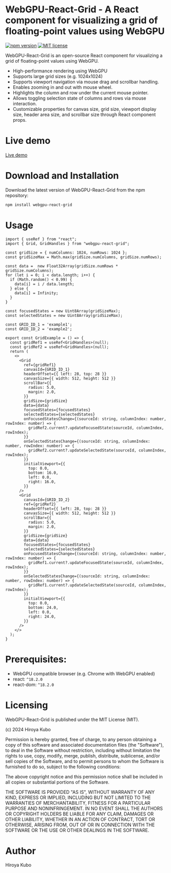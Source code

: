 # WebGPU-React-Grid - A React component for visualizing a grid of floating-point values using WebGPU
[![npm version](https://badge.fury.io/js/webgpu-react-grid.svg)](https://badge.fury.io/js/webgpu-react-grid)
[![MIT license](https://img.shields.io/badge/License-MIT-blue.svg)](https://github.com/silevis/reactgrid/blob/develop/LICENSE)


WebGPU-React-Grid is an open-source React component for visualizing a grid of floating-point values using WebGPU.

- High-performance rendering using WebGPU
- Supports large grid sizes (e.g. 1024x1024)
- Supports viewport navigation via mouse drag and scrollbar handling.
- Enables zooming in and out with mouse wheel.
- Highlights the column and row under the current mouse pointer.
- Allows toggling selection state of columns and rows via mouse interaction.
- Customizable properties for canvas size, grid size, viewport display size, header area size, and scrollbar size through React component props.

# Live demo

[Live demo](https://kubohiroya.github.io/webgpu-react-grid/examples/index.html)

# Download and Installation

Download the latest version of WebGPU-React-Grid from the npm repository:

```bash
npm install webgpu-react-grid
```

# Usage

```tsx
import { useRef } from "react";
import { Grid, GridHandles } from "webgpu-react-grid";

const gridSize = { numColumns: 1024, numRows: 1024 };
const gridSizeMax = Math.max(gridSize.numColumns, gridSize.numRows);

const data =  new Float32Array(gridSize.numRows * gridSize.numColumns);
for (let i = 0; i < data.length; i++) {
  if (Math.random() < 0.99) {
    data[i] = i / data.length;
  } else {
    data[i] = Infinity;
  }
}

const focusedStates = new Uint8Array(gridSizeMax);
const selectedStates = new Uint8Array(gridSizeMax);

const GRID_ID_1 = 'example1';
const GRID_ID_2 = 'example2';

export const GridExample = () => {
  const gridRef1 = useRef<GridHandles>(null);
  const gridRef2 = useRef<GridHandles>(null);
  return (
    <>
      <Grid
        ref={gridRef1}
        canvasId={GRID_ID_1}
        headerOffset={{ left: 28, top: 28 }}
        canvasSize={{ width: 512, height: 512 }}
        scrollBar={{
          radius: 5.0,
          margin: 2.0,
        }}
        gridSize={gridSize}
        data={data}
        focusedStates={focusedStates}
        selectedStates={selectedStates}
        onFocusedStatesChange={(sourceId: string, columnIndex: number, rowIndex: number) => {
          gridRef2.current?.updateFocusedState(sourceId, columnIndex, rowIndex);
        }}
        onSelectedStatesChange={(sourceId: string, columnIndex: number, rowIndex: number) => {
          gridRef2.current?.updateSelectedState(sourceId, columnIndex, rowIndex);
        }}
        initialViewport={{
          top: 0.0,
          bottom: 16.0,
          left: 0.0,
          right: 16.0,
        }}
      />
      <Grid
        canvasId={GRID_ID_2}
        ref={gridRef2}
        headerOffset={{ left: 28, top: 28 }}
        canvasSize={{ width: 512, height: 512 }}
        scrollBar={{
          radius: 5.0,
          margin: 2.0,
        }}
        gridSize={gridSize}
        data={data}
        focusedStates={focusedStates}
        selectedStates={selectedStates}
        onFocusedStatesChange={(sourceId: string, columnIndex: number, rowIndex: number) => {
          gridRef1.current?.updateFocusedState(sourceId, columnIndex, rowIndex);
        }}
        onSelectedStatesChange={(sourceId: string, columnIndex: number, rowIndex: number) => {
          gridRef1.current?.updateSelectedState(sourceId, columnIndex, rowIndex);
        }}
        initialViewport={{
          top: 0.0,
          bottom: 24.0,
          left: 0.0,
          right: 24.0,
        }}
      />
    </>
  );
}
```

# Prerequisites:
 - WebGPU compatible browser (e.g. Chrome with WebGPU enabled)
 - react: `^18.2.0`
 - react-dom: `^18.2.0`


# Licensing

WebGPU-React-Grid is published under the MIT License (MIT).

(c) 2024 Hiroya Kubo

Permission is hereby granted, free of charge, to any person obtaining a copy of this software and associated documentation files (the "Software"), to deal in the Software without restriction, including without limitation the rights to use, copy, modify, merge, publish, distribute, sublicense, and/or sell copies of the Software, and to permit persons to whom the Software is furnished to do so, subject to the following conditions:

The above copyright notice and this permission notice shall be included in all copies or substantial portions of the Software.

THE SOFTWARE IS PROVIDED "AS IS", WITHOUT WARRANTY OF ANY KIND, EXPRESS OR IMPLIED, INCLUDING BUT NOT LIMITED TO THE WARRANTIES OF MERCHANTABILITY, FITNESS FOR A PARTICULAR PURPOSE AND NONINFRINGEMENT. IN NO EVENT SHALL THE AUTHORS OR COPYRIGHT HOLDERS BE LIABLE FOR ANY CLAIM, DAMAGES OR OTHER LIABILITY, WHETHER IN AN ACTION OF CONTRACT, TORT OR OTHERWISE, ARISING FROM, OUT OF OR IN CONNECTION WITH THE SOFTWARE OR THE USE OR OTHER DEALINGS IN THE SOFTWARE.

# Author

Hiroya Kubo
